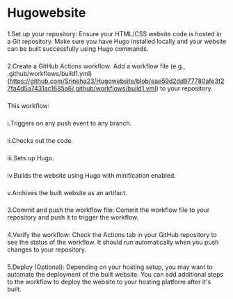 # Hugowebsite
###
1.Set up your repository:
Ensure your HTML/CSS website code is hosted in a Git repository. Make sure you have Hugo installed locally and your website can be built successfully using Hugo commands.
###
2.Create a GitHub Actions workflow:
Add a workflow file (e.g., .github/workflows/build1.yml)(https://github.com/Srineha23/Hugowebsite/blob/eae59d2dd977780afe3f27fa4d5a7431ac1685a6/.github/workflows/build1.yml) to your repository.

###
This workflow:
###
i.Triggers on any push event to any branch.
###
ii.Checks out the code.
###
iii.Sets up Hugo.
###
iv.Builds the website using Hugo with minification enabled.
###
v.Archives the built website as an artifact.
###
3.Commit and push the workflow file:
Commit the workflow file to your repository and push it to trigger the workflow.
###
4.Verify the workflow:
Check the Actions tab in your GitHub repository to see the status of the workflow. It should run automatically when you push changes to your repository.
###
5.Deploy (Optional):
Depending on your hosting setup, you may want to automate the deployment of the built website. You can add additional steps to the workflow to deploy the website to your hosting platform after it's built.
